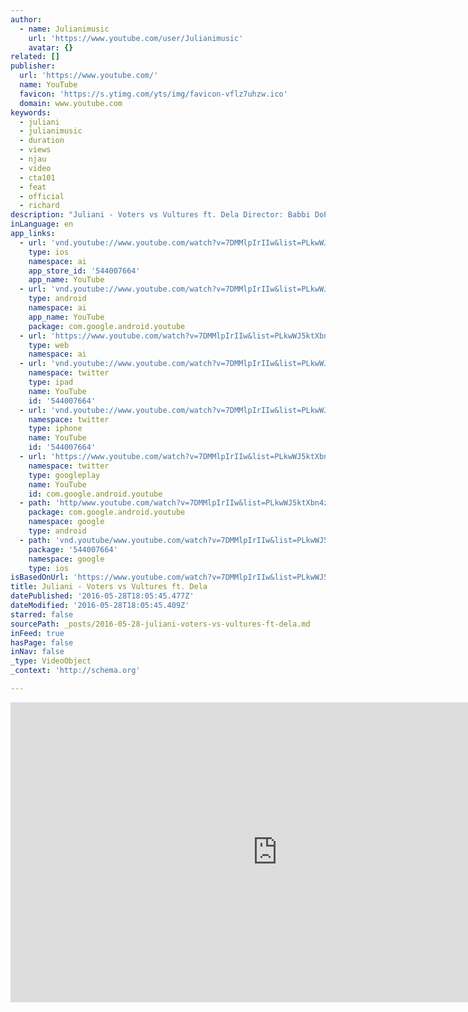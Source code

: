 ```yaml
---
author:
  - name: Julianimusic
    url: 'https://www.youtube.com/user/Julianimusic'
    avatar: {}
related: []
publisher:
  url: 'https://www.youtube.com/'
  name: YouTube
  favicon: 'https://s.ytimg.com/yts/img/favicon-vflz7uhzw.ico'
  domain: www.youtube.com
keywords:
  - juliani
  - julianimusic
  - duration
  - views
  - njau
  - video
  - cta101
  - feat
  - official
  - richard
description: "Juliani - Voters vs Vultures ft. Dela Director: Babbi DoP: Jim Bishop Producer: What's Good Media Group Executive Producer: Gina Din Corporate Communications & Tilo Ponder Color Grading: Muchiri Njenga"
inLanguage: en
app_links:
  - url: 'vnd.youtube://www.youtube.com/watch?v=7DMMlpIrIIw&list=PLkwWJ5ktXbn4zKUZWSNky7Nz8UZJ_ET0a&feature=applinks'
    type: ios
    namespace: ai
    app_store_id: '544007664'
    app_name: YouTube
  - url: 'vnd.youtube://www.youtube.com/watch?v=7DMMlpIrIIw&list=PLkwWJ5ktXbn4zKUZWSNky7Nz8UZJ_ET0a&feature=applinks'
    type: android
    namespace: ai
    app_name: YouTube
    package: com.google.android.youtube
  - url: 'https://www.youtube.com/watch?v=7DMMlpIrIIw&list=PLkwWJ5ktXbn4zKUZWSNky7Nz8UZJ_ET0a&feature=applinks'
    type: web
    namespace: ai
  - url: 'vnd.youtube://www.youtube.com/watch?v=7DMMlpIrIIw&list=PLkwWJ5ktXbn4zKUZWSNky7Nz8UZJ_ET0a&feature=applinks'
    namespace: twitter
    type: ipad
    name: YouTube
    id: '544007664'
  - url: 'vnd.youtube://www.youtube.com/watch?v=7DMMlpIrIIw&list=PLkwWJ5ktXbn4zKUZWSNky7Nz8UZJ_ET0a&feature=applinks'
    namespace: twitter
    type: iphone
    name: YouTube
    id: '544007664'
  - url: 'https://www.youtube.com/watch?v=7DMMlpIrIIw&list=PLkwWJ5ktXbn4zKUZWSNky7Nz8UZJ_ET0a'
    namespace: twitter
    type: googleplay
    name: YouTube
    id: com.google.android.youtube
  - path: 'http/www.youtube.com/watch?v=7DMMlpIrIIw&list=PLkwWJ5ktXbn4zKUZWSNky7Nz8UZJ_ET0a'
    package: com.google.android.youtube
    namespace: google
    type: android
  - path: 'vnd.youtube/www.youtube.com/watch?v=7DMMlpIrIIw&list=PLkwWJ5ktXbn4zKUZWSNky7Nz8UZJ_ET0a'
    package: '544007664'
    namespace: google
    type: ios
isBasedOnUrl: 'https://www.youtube.com/watch?v=7DMMlpIrIIw&list=PLkwWJ5ktXbn4zKUZWSNky7Nz8UZJ_ET0a'
title: Juliani - Voters vs Vultures ft. Dela
datePublished: '2016-05-28T18:05:45.477Z'
dateModified: '2016-05-28T18:05:45.409Z'
starred: false
sourcePath: _posts/2016-05-28-juliani-voters-vs-vultures-ft-dela.md
inFeed: true
hasPage: false
inNav: false
_type: VideoObject
_context: 'http://schema.org'

---
```

<iframe src="https://cdn.embedly.com/widgets/media.html?src=https%3A%2F%2Fwww.youtube.com%2Fembed%2Fvideoseries%3Flist%3DPLkwWJ5ktXbn4zKUZWSNky7Nz8UZJ_ET0a&amp;url=http%3A%2F%2Fwww.youtube.com%2Fwatch%3Fv%3D7DMMlpIrIIw&amp;image=https%3A%2F%2Fi.ytimg.com%2Fvi%2F7DMMlpIrIIw%2Fhqdefault.jpg&amp;key=b7d04c9b404c499eba89ee7072e1c4f7&amp;type=text%2Fhtml&amp;schema=youtube" width="854" height="480" scrolling="no" frameborder="0" allowfullscreen="" style=""></iframe>